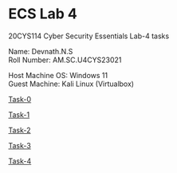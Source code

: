 # ECS Lab 4

20CYS114 Cyber Security Essentials Lab-4 tasks

Name: Devnath.N.S<br>
Roll Number: AM.SC.U4CYS23021

Host Machine OS: Windows 11<br>
Guest Machine: Kali Linux (Virtualbox)

[Task-0](ECS%20Lab%204%2063e8d4342e8a4d0292df52e690421506/Task-0%208bfffa53c9d74ca180b1be93a8451ea4.md)

[Task-1](ECS%20Lab%204%2063e8d4342e8a4d0292df52e690421506/Task-1%20d99f9bf80a324c599401eef8b125609f.md)

[Task-2](ECS%20Lab%204%2063e8d4342e8a4d0292df52e690421506/Task-2%20d92a364858f04314aa7c6c6b5c346da9.md)

[Task-3](ECS%20Lab%204%2063e8d4342e8a4d0292df52e690421506/Task-3%20275e4c8581b740899f4005a42b0149b3.md)

[Task-4](ECS%20Lab%204%2063e8d4342e8a4d0292df52e690421506/Task-4%20bc297b98cbc9428d8f02782c75fb9b79.md)
